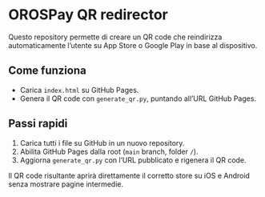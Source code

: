 # OROSPay QR redirector

Questo repository permette di creare un QR code che reindirizza automaticamente l’utente su App Store o Google Play in base al dispositivo.

## Come funziona
- Carica `index.html` su GitHub Pages.
- Genera il QR code con `generate_qr.py`, puntando all’URL GitHub Pages.

## Passi rapidi
1. Carica tutti i file su GitHub in un nuovo repository.
2. Abilita GitHub Pages dalla root (`main` branch, folder `/`).
3. Aggiorna `generate_qr.py` con l’URL pubblicato e rigenera il QR code.

Il QR code risultante aprirà direttamente il corretto store su iOS e Android senza mostrare pagine intermedie.
